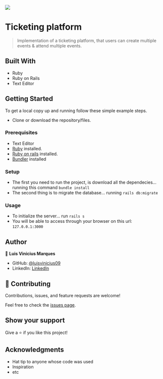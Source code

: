 ![](https://img.shields.io/badge/Microverse-blueviolet)

# Ticketing platform

> Implementation of a ticketing platform, that users can create multiple events & attend multiple events.

## Built With

- Ruby
- Ruby on Rails
- Text Editor

## Getting Started


To get a local copy up and running follow these simple example steps.

- Clone or download the repository/files.

### Prerequisites

- Text Editor
- [Ruby](https://rubyinstaller.org/downloads/) installed.
- [Ruby on rails](https://guides.rubyonrails.org/v5.0/getting_started.html) installed.
- [Bundler](https://bundler.io) installed

### Setup

- The first you need to run the project, is download all the dependecies... running this command `bundle install`
- The second thing is to migrate the database... running `rails db:migrate`

### Usage

- To initialize the server... run `rails s`
- You will be able to access through your browser on this url: `127.0.0.1:3000`


## Author

👤 **Luis Vinicius Marques**

- GitHub: [@luisvinicius09](https://github.com/luisvinicius09)
- LinkedIn: [LinkedIn](https://linkedin.com/in/luis-vinicius)

## 🤝 Contributing

Contributions, issues, and feature requests are welcome!

Feel free to check the [issues page](https://github.com/luisvinicius09/members-area/issues).

## Show your support

Give a ⭐️ if you like this project!

## Acknowledgments

- Hat tip to anyone whose code was used
- Inspiration
- etc
